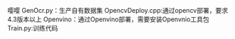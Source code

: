 嘤嘤
GenOcr.py：生产自有数据集
OpencvDeploy.cpp:通过opencv部署，要求4.3版本以上
Openvino：通过Openvino部署，需要安装Openvnio工具包
Train.py:训练代码
